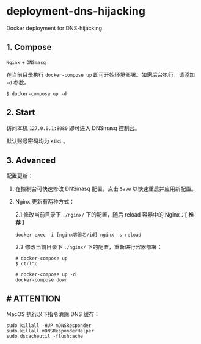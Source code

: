 # deployment-dns-hijacking
Docker deployment for DNS-hijacking.





## 1. Compose

 ` Nginx ` + `DNSmasq`

在当前目录执行  `docker-compose up`  即可开始环境部署。如需后台执行，请添加 `-d` 参数。

```shell
$ docker-compose up -d
```



## 2. Start

访问本机 `127.0.0.1:8080` 即可进入 DNSmasq 控制台。

 默认账号密码均为 `Kiki` 。



## 3. Advanced

配置更新：

1. 在控制台可快速修改 DNSmasq 配置，点击 `Save` 以快速重启并应用新配置。

2. Nginx 更新有两种方式：

   2.1 修改当前目录下 `./nginx/` 下的配置，随后 reload 容器中的 Nginx：**[ 推荐 ]**

   ```shell
   docker exec -i [nginx容器名/id] nginx -s reload
   ```

   2.2 修改当前目录下 `./nginx/` 下的配置，重新进行容器部署：

   ```shell
   # docker-compose up
   $ ctrl^c
   
   # docker-compose up -d
   docker-compose down
   ```

   

##  # ATTENTION

MacOS 执行以下指令清除 DNS 缓存： 

```shell
sudo killall -HUP mDNSResponder
sudo killall mDNSResponderHelper
sudo dscacheutil -flushcache
```
